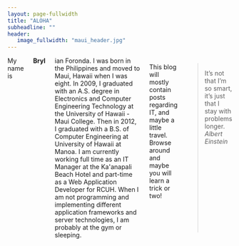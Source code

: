 ```yaml
---
layout: page-fullwidth
title: "ALOHA"
subheadline: ""
header:
   image_fullwidth: "maui_header.jpg"
---
```

<div class="row">
<div class="medium-4 medium-push-8 columns" markdown="1">
 <img class="b30" src="{{ site.url }}/images/about_pic.jpg" alt="">
</div><!-- /.medium-4.columns -->

<div class="medium-8 medium-pull-4 columns" markdown="1">
My name is <b>Bryl</b>ian Foronda. I was born in the Philippines and moved to Maui, Hawaii when I was eight. In 2009, I graduated with an A.S. degree in Electronics and Computer Engineering Technology at the University of Hawaii - Maui College. Then in 2012, I graduated with a B.S. of Computer Engineering at University of Hawaii at Manoa. I am currently working full time as an IT Manager at the Ka'anapali Beach Hotel and part-time as a Web Application Developer for RCUH. When I am not programming and implementing different application frameworks and server technologies, I am probably at the gym or sleeping. 

This blog will mostly contain posts regarding IT, and maybe a little travel. Browse around and maybe you will learn a trick or two!

> It’s not that I’m so smart, it’s just that I stay with problems longer. 
<cite>Albert Einstein</cite>
</div>
</div><!-- /row -->